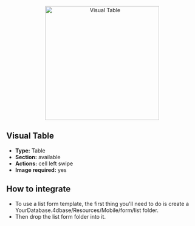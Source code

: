 <p align="center"><img src="https://developer.4d.com/4d-for-ios/docs/assets/en/templates/Visual-Table-List-form.gif" alt="Visual Table" height="auto" width="300"></p>

## Visual Table

* **Type:** Table
* **Section:** available
* **Actions:** cell left swipe
* **Image required:** yes

## How to integrate

* To use a list form template, the first thing you'll need to do is create a YourDatabase.4dbase/Resources/Mobile/form/list folder.
* Then drop the list form folder into it.
